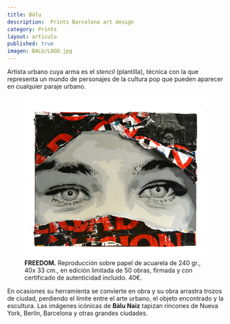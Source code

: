 ```yaml
---
title: Bàlu 
description:  Prints Barcelona art design
category: Prints
layout: articulo
published: true
imagen: BALU/LOGO.jpg
---
```

Artista urbano cuya arma es el _stencil_ (plantilla), técnica con la que representa un mundo de personajes de la cultura pop que pueden aparecer en cualquier paraje urbano.

<figure>
	<a href="/images/BALU/FREEDOM.jpg"><img src="/images/BALU/FREEDOM.jpg" alt="Obra Original Bàlu Naiz arte urbano diseño Barcelona"></a>
	<figcaption><b>FREEDOM.</b>
Reproducción sobre papel de acuarela de 240 gr., 40x 33 cm., en edición limitada de 50 obras, firmada y con certificado de autenticidad incluido. 40€. </figcaption>
</figure>

En ocasiones su herramienta se convierte en obra y su obra arrastra trozos de ciudad, perdiendo el límite entre el arte urbano, el objeto encontrado y la escultura. Las imágenes icónicas de **Bàlu Naiz** tapizan rincones de Nueva York, Berlín, Barcelona y otras grandes ciudades.
